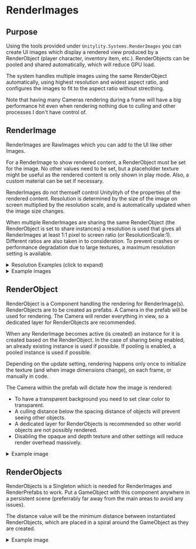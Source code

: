 # RenderImages

## Purpose

Using the tools provided under `Unitylity.Systems.RenderImages` you can create UI images which display a rendered view produced by a RenderObject (player character, inventory item, etc.). RenderObjects can be pooled and shared automatically, which will reduce GPU load. 

The system handles multiple images using the same RenderObject automatically, using highest resolution and widest aspect ratio, and configures the images to fit to the aspect ratio without strecthing.

Note that having many Cameras rendering during a frame will have a big performance hit even when rendering nothing due to culling and other processes I don't have control of.

## RenderImage

RenderImages are RawImages which you can add to the UI like other Images.  

For a RenderImage to show rendered content, a RenderObject must be set for the image. No other values need to be set, but a placeholder texture might be useful as the rendered content is only shown in play mode. Also, a custom material can be set if necessary.

RenderImages do not themself control Unitylityh of the properties of the rendered content. Resolution is determined by the size of the image on screen multiplied by the resolution scale, and is automatically updated when the image size changes.

When multiple RenderImages are sharing the same RenderObject (the RenderObject is set to share instances) a resolution is used that gives all RenderImages at least 1:1 pixel to screen ratio (or ResolutionScale:1). Different ratios are also taken in to consideration. To prevent crashes or performance degradation due to large textures, a maximum resolution setting is available.

<details>
  <summary>Resolution Examples (click to expand)</summary>  

```
  (Size of RenderImage on screen)

  A: 100x100  
  B: 100x500  

               (100/100 vs 100/500)
  Max Vert Ratio: 1 vs 0.2  -> 1
  Max height: 100 vs 500    -> 500
    (500*1, 500)
  Out: 500x500


  A: 100x100  
  B: 10x50  

  Max Vert Ratio: 1 vs 0.2  -> 1
  Max height: 100 vs 50     -> 100
  Out: 100x100


  A: 100x100  
  B: 50x10 (cannot be 50x10 because A needs higher resolution)

  Max Vert Ratio: 1 vs 5  -> 5
  Max height: 100 vs 50   -> 100
  Out: 500x100


  A: 500x500 (resolution scale = 0.5)  
  B: 100x100  

  Max Vert Ratio: 1 vs 1  -> 1
  Max height: 500 vs 10   -> 500
  Out: 500x500


  A: 100x100 
  B: 1000x1  

  Max Vert Ratio: 1 vs 100  -> 1000
  Max height: 100 vs 1      -> 100
  Out: 100000x100 (be wary of thin images!)

```

</details>

<details>
  <summary>Example images</summary>  

![RenderImageComponent](/Res/RenderImages/RenderImageComponent.png)
  
![RenderImageUIExample](/Res/RenderImages/RenderImageUIExample.png)
  
</details>



## RenderObject

RenderObject is a Component handling the rendering for RenderImage(s). RenderObjects are to be created as prefabs. A Camera in the prefab will be used for rendering. The Camera will render everything in view, so a dedicated layer for RenderObjects are recommended.

When any RenderImage becomes active (is created) an instance for it is created based on the RenderObject. In the case of sharing being enabled, an already existing instance is used if possible. If pooling is enabled, a pooled instance is used if possible.

Depending on the update setting, rendering happens only once to initialize the texture (and when image dimensions change), on each frame, or manually in code.

The Camera within the prefab will dictate how the image is rendered:
  * To have a transparent background you need to set clear color to transparent.
  * A culling distance below the spacing distance of objects will prevent seeing other objects.
  * A dedicated layer for RenderObjects is recommended so other world objects are not possibly rendered.
  * Disabling the opaque and depth texture and other settings will reduce render overhead massively.

<details>
  <summary>Example image</summary>  

![RenderObject](/Res/RenderImages/RenderObject.png)
  
</details>

## RenderObjects

RenderObjects is a Singleton which is needed for RenderImages and RenderPrefabs to work. Put a GameObject with this component anywhere in a persistent scene (preferrably far away from the main areas to avoid any issues).

The distance value will be the minimum distance between instantiated RenderObjects, which are placed in a spiral around the GameObject as they are created. 

<details>
  <summary>Example image</summary>  

![RenderObjects](/Res/RenderImages/RenderObjects.png)
  
</details>
